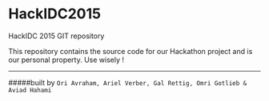 HackIDC2015
=====================
HackIDC 2015 GIT repository

This repository contains the source code for our Hackathon project
and is our personal property. Use wisely !



----
#####built by
`Ori Avraham, Ariel Verber, Gal Rettig, Omri Gotlieb & Aviad Hahami`
